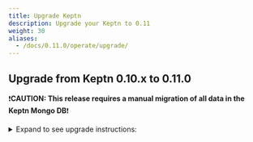 ```yaml
---
title: Upgrade Keptn
description: Upgrade your Keptn to 0.11
weight: 30
aliases:
  - /docs/0.11.0/operate/upgrade/
---
```


## Upgrade from Keptn 0.10.x to 0.11.0

❗️**CAUTION: This release requires a manual migration of all data in the Keptn Mongo DB**❗️

<details><summary>Expand to see upgrade instructions:</summary>
<p>

1. Before starting the update, it is mandatory to create a backup of your Keptn projects. To do so, please follow the instructions in the [backup guide](../../operate/backup_and_restore).

2. To download and install the Keptn CLI for version 0.11.0, you can choose between:
   * **Automatic installation of the Keptn CLI (Linux and Mac)**:

   * The next command will download the 0.11.0 release from [GitHub](https://github.com/keptn/keptn/releases), unpack it, and move it to `/usr/local/bin/keptn`.
```console
curl -sL https://get.keptn.sh | KEPTN_VERSION=0.11.0 bash
```

   * Verify that the installation has worked and that the version is correct by running:

```console
keptn version
```

   * **Manual installation of the Keptn CLI:**

     * Download the release for your platform from the [GitHub](https://github.com/keptn/keptn/releases/tag/0.11.0)
     * Unpack the binary and move it to a directory of your choice (e.g., `/usr/local/bin/`)
     * Verify that the installation has worked and that the version is correct by running:

```console
keptn version
```

3. To upgrade your Keptn installation from 0.10.x to 0.11.0, the Keptn CLI offers the command:
```console
keptn upgrade
```

* Please [verify that you are connected to the correct Kubernetes cluster](../../troubleshooting/#verify-kubernetes-context-with-keptn-installation)
before executing this command.
* This CLI command executes a Helm upgrade using the Helm chart from: [keptn-installer/keptn-0.11.0.tgz](https://storage.googleapis.com/keptn-installer/keptn-0.11.0.tgz)

**Note:** If you have manually modified your Keptn deployment, e.g., you deleted the Kubernetes Secret `bridge-credentials` for disabling basic auth, the `keptn upgrade` command will not detect the modification. Please re-apply your modification after performing the upgrade.

4. Restore your Mongo DB and configuration service data according to the steps in the [restore guide](../../operate/backup_and_restore).

</p>
</details>
